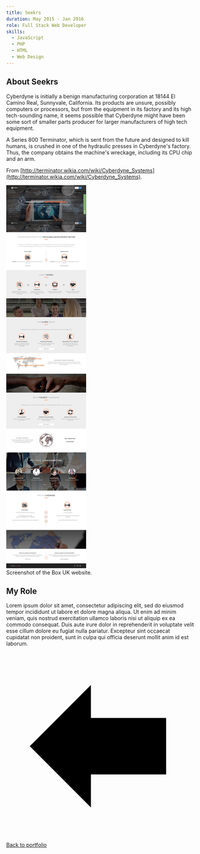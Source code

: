 ```yaml
---
title: Seekrs
duration: May 2015 - Jan 2016
role: Full Stack Web Developer
skills:
  - JavaScript
  - PHP
  - HTML
  - Web Design
---
```


## About Seekrs

Cyberdyne is initially a benign manufacturing corporation at 18144 El Camino Real, Sunnyvale, California. Its products are unsure, possibly computers or processors, but from the equipment in its factory and its high tech-sounding name, it seems possible that Cyberdyne might have been some sort of smaller parts producer for larger manufacturers of high tech equipment.

A Series 800 Terminator, which is sent from the future and designed to kill humans, is crushed in one of the hydraulic presses in Cyberdyne's factory. Thus, the company obtains the machine's wreckage, including its CPU chip and an arm.

From [http://terminator.wikia.com/wiki/Cyberdyne_Systems](http://terminator.wikia.com/wiki/Cyberdyne_Systems).

<div class="card mb-3">
    <img class="card-img-top" src = "/static/img/seekrs.png"/>
    <div class="card-body bg-light">
        <div class="card-text">Screenshot of the Box UK website.</div>
    </div>
</div>

## My Role

Lorem ipsum dolor sit amet, consectetur adipiscing elit, sed do eiusmod tempor incididunt ut labore et dolore magna aliqua. Ut enim ad minim veniam, quis nostrud exercitation ullamco laboris nisi ut aliquip ex ea commodo consequat. Duis aute irure dolor in reprehenderit in voluptate velit esse cillum dolore eu fugiat nulla pariatur. Excepteur sint occaecat cupidatat non proident, sunt in culpa qui officia deserunt mollit anim id est laborum.

<div class="d-flex align-items-center mt-2">
    <span class="icon grey mr-1">
        <!--?xml version="1.0" encoding="utf-8"?-->
        <svg version="1.1" id="Arrow_left" xmlns="http://www.w3.org/2000/svg" xmlns:xlink="http://www.w3.org/1999/xlink" x="0px" y="0px" viewBox="0 0 20 20" enable-background="new 0 0 20 20" xml:space="preserve">
            <path d="M2.5,10L9,3.5V7h8v6H9v3.5L2.5,10z"></path>
        </svg>
    </span>
    <a href="/list/portfolio.html">Back to portfolio</a>
</div>